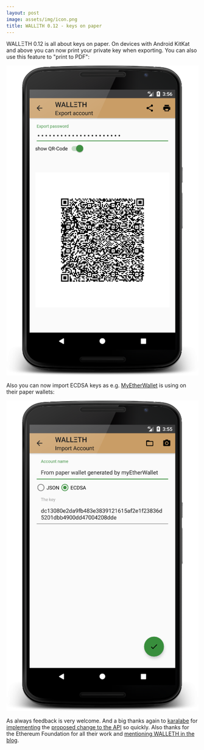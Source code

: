 ```yaml
---
layout: post
image: assets/img/icon.png
title: WALLΞTH 0.12 - keys on paper
---
```


WALLΞTH 0.12 is all about keys on paper. On devices with Android KitKat and above you can now print your private key when exporting. You can also use this feature to "print to PDF":

![](/assets/img/news/export_with_print.png)

Also you can now import ECDSA keys as e.g. [MyEtherWallet](https://www.myetherwallet.com) is using on their paper wallets:

![](/assets/img/news/import_with_ecdsa.png)

As always feedback is very welcome. And a big thanks again to [karalabe](https://github.com/karalabe) for [implementing](https://github.com/ethereum/go-ethereum/pull/14502) the [proposed change to the API](https://github.com/ethereum/go-ethereum/issues/14481) so quickly. Also thanks for the Ethereum Foundation for all their work and [mentioning WALLETH in the blog](https://blog.ethereum.org/2017/05/24/roundup-round-iii/).
